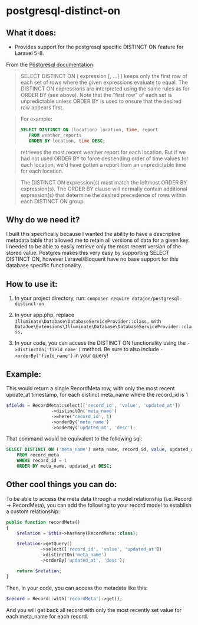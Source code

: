 # postgresql-distinct-on

## What it does:
* Provides support for the postgresql specific DISTINCT ON feature for Laravel 5-8.

From the [Postgresql documentation][1]:
> SELECT DISTINCT ON ( expression [, ...] ) keeps only the first row of each set of rows where the given expressions 
evaluate to equal. The DISTINCT ON expressions are interpreted using the same rules as for ORDER BY (see above). Note 
that the "first row" of each set is unpredictable unless ORDER BY is used to ensure that the desired row appears first.

> For example:
> ```sql
> SELECT DISTINCT ON (location) location, time, report
>    FROM weather_reports
>    ORDER BY location, time DESC;
>```

> retrieves the most recent weather report for each location. But if we had not used ORDER BY to force descending order 
of time values for each location, we'd have gotten a report from an unpredictable time for each location.

> The DISTINCT ON expression(s) must match the leftmost ORDER BY expression(s). The ORDER BY clause will normally 
contain additional expression(s) that determine the desired precedence of rows within each DISTINCT ON group.

## Why do we need it?

I built this specifically because I wanted the ability to have a descriptive metadata table that allowed me to retain 
all versions of data for a given key. I needed to be able to easily retrieve only the most recent version of the stored
value. Postgres makes this very easy by supporting SELECT DISTINCT ON, however Laravel/Eloquent have no base support
for this database specific functionality. 

## How to use it:

1. In your project directory, run: `composer require datajoe/postgresql-distinct-on`

2. In your app.php, replace `Illuminate\Database\DatabaseServiceProvider::class,` with 
`DataJoe\Extensions\Illuminate\Database\DatabaseServiceProvider::class,`

3. In your code, you can access the DISTINCT ON functionality using the `->distinctOn('field_name')` method. Be sure to 
also include `->orderBy('field_name')` in your query!

## Example:

This would return a single RecordMeta row, with only the most recent update_at timestamp, for each distinct meta_name 
where the record_id is 1
```php
$fields = RecordMeta::select(['record_id', 'value', 'updated_at'])
                 ->distinctOn('meta_name')
                 ->where('record_id', 1)
                 ->orderBy('meta_name')
                 ->orderBy('updated_at', 'desc');
```

That command would be equivalent to the following sql:
```sql 
SELECT DISTINCT ON ('meta_name') meta_name, record_id, value, updated_at
    FROM record_meta
    WHERE record_id = 1
    ORDER BY meta_name, updated_at DESC;
```

## Other cool things you can do:

To be able to access the meta data through a model relationship (i.e. Record -> RecordMeta), you can add the following 
to your record model to establish a custom relationship:

```php
public function recordMeta()
{
    $relation = $this->hasMany(RecordMeta::class);

    $relation->getQuery()
             ->select(['record_id', 'value', 'updated_at'])
             ->distinctOn('meta_name')
             ->orderBy('updated_at', 'desc');

    return $relation;
}
```

Then, in your code, you can access the metadata like this:

```php
$record = Record::with('recordMeta')->get();
```

And you will get back all record with only the most recently set value for each meta_name for each record.


[1]: https://www.postgresql.org/docs/9.5/sql-select.html#SQL-DISTINCT "Postgresql Distinct On"
